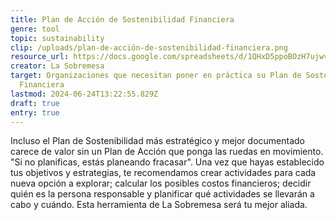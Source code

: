 ```yaml
---
title: Plan de Acción de Sostenibilidad Financiera
genre: tool
topic: sustainability
clip: /uploads/plan-de-acción-de-sostenibilidad-financiera.png
resource_url: https://docs.google.com/spreadsheets/d/1QHxD5ppoBOzH7ujwveZSN9flXai-LpKvHjig5ooDXhU/edit#gid=416387894
creator: La Sobremesa
target: Organizaciones que necesitan poner en práctica su Plan de Sostenibilidad
  Financiera
lastmod: 2024-06-24T13:22:55.829Z
draft: true
entry: true
---
```

<!--StartFragment-->

Incluso el Plan de Sostenibilidad más estratégico y mejor documentado carece de valor sin un Plan de Acción que ponga las ruedas en movimiento. "Si no planificas, estás planeando fracasar". Una vez que hayas establecido tus objetivos y estrategias, te recomendamos crear actividades para cada nueva opción a explorar; calcular los posibles costos financieros; decidir quién es la persona responsable y planificar qué actividades se llevarán a cabo y cuándo. Esta herramienta de La Sobremesa será tu mejor aliada.

<!--EndFragment-->